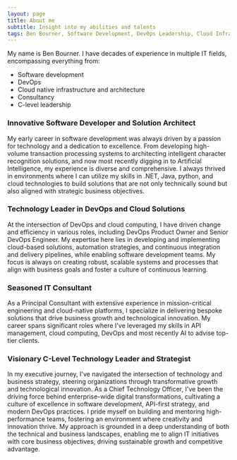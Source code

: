 ```yaml
---
layout: page
title: About me
subtitle: Insight into my abilities and talents
tags: Ben Bourner, Software Development, DevOps Leadership, Cloud Infrastructure Specialist, IT Consultancy Services, Artificial Intelligence Insights, Cloud Technology Solutions, Continuous Integration and Delivery, Chief Technology Officer, Digital Transformation Leadership
---
```


My name is Ben Bourner. I have decades of experience in multiple IT fields, encompassing everything from:

- Software development
- DevOps
- Cloud native infrastructure and architecture
- Consultancy
- C-level leadership

### Innovative Software Developer and Solution Architect

My early career in software development was always driven by a passion for technology and a dedication to excellence. From developing high-volume transaction processing systems to architecting intelligent character recognition solutions, and now most recently digging in to Artificial Intelligence, my experience is diverse and comprehensive. I always thrived in environments where I can utilize my skills in .NET, Java, python, and cloud technologies to build solutions that are not only technically sound but also aligned with strategic business objectives.

### Technology Leader in DevOps and Cloud Solutions

At the intersection of DevOps and cloud computing, I have driven change and efficiency in various roles, including DevOps Product Owner and Senior DevOps Engineer. My expertise here lies in developing and implementing cloud-based solutions, automation strategies, and continuous integration and delivery pipelines, while enabling software development teams. My focus is always on creating robust, scalable systems and processes that align with business goals and foster a culture of continuous learning.

### Seasoned IT Consultant

As a Principal Consultant with extensive experience in mission-critical engineering and cloud-native platforms, I specialize in delivering bespoke solutions that drive business growth and technological innovation. My career spans significant roles where I've leveraged my skills in API management, cloud computing, DevOps and most recently AI to advise top-tier clients.

### Visionary C-Level Technology Leader and Strategist

In my executive journey, I've navigated the intersection of technology and business strategy, steering organizations through transformative growth and technological innovation. As a Chief Technology Officer, I've been the driving force behind enterprise-wide digital transformations, cultivating a culture of excellence in software development, API-first strategy, and modern DevOps practices. I pride myself on building and mentoring high-performance teams, fostering an environment where creativity and innovation thrive. My approach is grounded in a deep understanding of both the technical and business landscapes, enabling me to align IT initiatives with core business objectives, driving sustainable growth and competitive advantage.